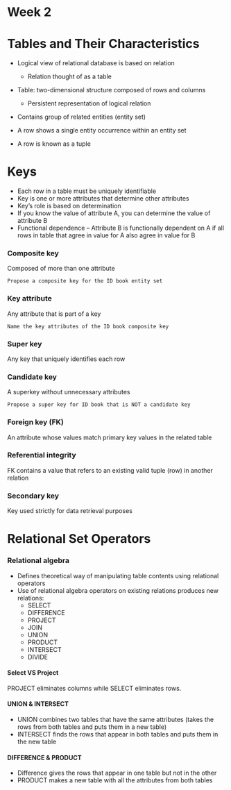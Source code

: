 # Week 2

# Tables and Their Characteristics
- Logical view of relational database is based on relation
    - Relation thought of as a table
- Table: two-dimensional structure composed of rows and columns
    - Persistent representation of logical relation
- Contains group of related entities (entity set)

- A row shows a single entity occurrence within an entity set
- A row is known as a tuple

# Keys
- Each row in a table must be uniquely identifiable
- Key is one or more attributes that determine other attributes
- Key’s role is based on determination
- If you know the value of attribute A, you can determine the value of attribute B
- Functional dependence
– Attribute B is functionally dependent on A if all rows in table that agree in value for A also agree in value for B

### Composite key
 Composed of more than one attribute
 ```
 Propose a composite key for the ID book entity set
 ```
### Key attribute
Any attribute that is part of a key
```    
Name the key attributes of the ID book composite key
```
### Super key
Any key that uniquely identifies each row
### Candidate key
A superkey without unnecessary attributes
```
Propose a super key for ID book that is NOT a candidate key
```
### Foreign key (FK)
An attribute whose values match primary key values in the related table

### Referential integrity
FK contains a value that refers to an existing valid tuple (row) in another relation

### Secondary key
Key used strictly for data retrieval purposes

# Relational Set Operators
### Relational algebra
- Defines theoretical way of manipulating table contents using relational operators
- Use of relational algebra operators on existing relations produces new relations:
    - SELECT 
    - DIFFERENCE
    - PROJECT 
    - JOIN
    - UNION 
    - PRODUCT
    - INTERSECT 
    - DIVIDE
    
#### Select VS Project
PROJECT eliminates columns while SELECT eliminates rows.

#### UNION & INTERSECT
- UNION combines two tables that have the same attributes (takes the rows from both tables and puts them in a new table)
- INTERSECT finds the rows that appear in both tables and puts them
  in the new table

#### DIFFERENCE & PRODUCT
- Difference gives the rows that appear in one table
  but not in the other
- PRODUCT makes a new table with all
  the attributes from both tables